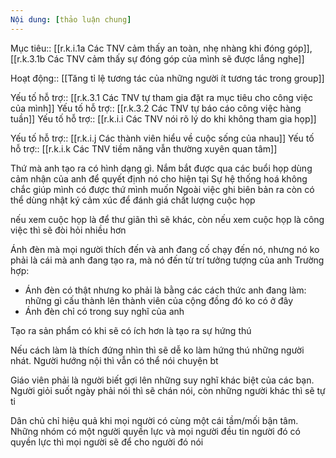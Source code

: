 ```yaml
---
Nội dung: [thảo luận chung]
---
```


Mục tiêu:: [[r.k.i.1a Các TNV cảm thấy an toàn, nhẹ nhàng khi đóng góp]], [[r.k.3.1b Các TNV cảm thấy sự đóng góp của mình sẽ được lắng nghe]]

Hoạt động:: [[Tăng tỉ lệ tương tác của những người ít tương tác trong group]] 

Yếu tố hỗ trợ:: [[r.k.3.1 Các TNV tự tham gia đặt ra mục tiêu cho công việc của mình]]
Yếu tố hỗ trợ:: [[r.k.3.2 Các TNV tự báo cáo công việc hàng tuần]]
Yếu tố hỗ trợ:: [[r.k.i.i Các TNV nói rõ lý do khi không tham gia họp]]

Yếu tố hỗ trợ:: [[r.k.i.j Các thành viên hiểu về cuộc sống của nhau]]
Yếu tố hỗ trợ:: [[r.k.i.k Các TNV tiềm năng vẫn thường xuyên quan tâm]]


Thứ mà anh tạo ra có hình dạng gì. Nắm bắt được qua các buổi họp
dùng cảm nhận của anh để quyết định nó cho hiện tại
Sự hệ thống hoá không chắc giúp mình có được thứ mình muốn
Ngoài việc  ghi biên bản ra còn có thể dùng nhật ký cảm xúc để đánh giá chất lượng cuộc họp

nếu xem cuộc họp là để thư giãn thì sẽ khác, còn nếu xem cuộc họp là công việc thì sẽ đòi hỏi nhiều hơn

Ánh đèn mà mọi người thích đến và anh đang cố chạy đến nó, nhưng nó ko phải là cái mà anh đang tạo ra, mà nó đến từ trí tưởng tượng của anh
Trường hợp:
- Ánh đèn có thật nhưng ko phải là bằng các cách thức anh đang làm: những gì cấu thành lên thành viên của cộng đồng đó ko có ở đây
- Ánh đèn chỉ có trong suy nghĩ của anh


Tạo ra sản phẩm có khi sẽ có ích hơn là tạo ra sự hứng thú



Nếu cách làm là thích đứng nhìn thì sẽ dễ ko làm hứng thú những người nhát. Người hướng nội thì vẫn có thể nói chuyện bt

Giáo viên phải là người biết gợi lên những suy nghĩ khác biệt của các bạn. Người giỏi suốt ngày phải nói thì sẽ chán nói, còn những người khác thì sẽ tự ti

Dân chủ chỉ hiệu quả khi mọi người có cùng một cái tầm/mối bận tâm. Những nhóm có một người quyền lực và mọi người đều tin người đó có quyền lực thì mọi người sẽ để cho người đó nói

